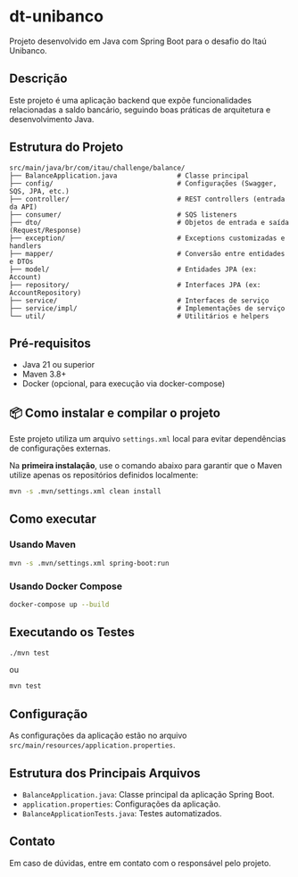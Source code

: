 # dt-unibanco

Projeto desenvolvido em Java com Spring Boot para o desafio do Itaú Unibanco.

## Descrição

Este projeto é uma aplicação backend que expõe funcionalidades relacionadas a saldo bancário, seguindo boas práticas de arquitetura e desenvolvimento Java.

## Estrutura do Projeto

```
src/main/java/br/com/itau/challenge/balance/
├── BalanceApplication.java               # Classe principal
├── config/                               # Configurações (Swagger, SQS, JPA, etc.)
├── controller/                           # REST controllers (entrada da API)
├── consumer/                             # SQS listeners
├── dto/                                  # Objetos de entrada e saída (Request/Response)
├── exception/                            # Exceptions customizadas e handlers
├── mapper/                               # Conversão entre entidades e DTOs
├── model/                                # Entidades JPA (ex: Account)
├── repository/                           # Interfaces JPA (ex: AccountRepository)
├── service/                              # Interfaces de serviço
├── service/impl/                         # Implementações de serviço
└── util/                                 # Utilitários e helpers

```

## Pré-requisitos
- Java 21 ou superior
- Maven 3.8+
- Docker (opcional, para execução via docker-compose)

## 📦 Como instalar e compilar o projeto

Este projeto utiliza um arquivo `settings.xml` local para evitar dependências de configurações externas.

Na **primeira instalação**, use o comando abaixo para garantir que o Maven utilize apenas os repositórios definidos localmente:

```bash
mvn -s .mvn/settings.xml clean install
```

## Como executar

### Usando Maven

```bash
mvn -s .mvn/settings.xml spring-boot:run
```

### Usando Docker Compose

```bash
docker-compose up --build
```

## Executando os Testes

```bash
./mvn test
```

ou

```bash
mvn test
```

## Configuração

As configurações da aplicação estão no arquivo `src/main/resources/application.properties`.

## Estrutura dos Principais Arquivos

- `BalanceApplication.java`: Classe principal da aplicação Spring Boot.
- `application.properties`: Configurações da aplicação.
- `BalanceApplicationTests.java`: Testes automatizados.

## Contato

Em caso de dúvidas, entre em contato com o responsável pelo projeto.
